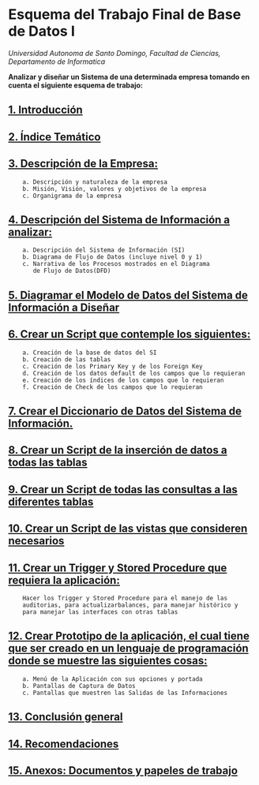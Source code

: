 # Esquema del Trabajo Final de Base de Datos I

_Universidad Autonoma de Santo Domingo, Facultad de Ciencias, Departamento de Informatica_

**Analizar y diseñar un Sistema de una determinada empresa tomando en cuenta el siguiente esquema de trabajo:**

## [1. Introducción]()

## [2. Índice Temático]()

## [3. Descripción de la Empresa:](./informe/3_descripcion_empresa.md)<br/>

        a. Descripción y naturaleza de la empresa
        b. Misión, Visión, valores y objetivos de la empresa
        c. Organigrama de la empresa

## [4. Descripción del Sistema de Información a analizar:]()

        a. Descripción del Sistema de Información (SI)
        b. Diagrama de Flujo de Datos (incluye nivel 0 y 1)
        c. Narrativa de los Procesos mostrados en el Diagrama
           de Flujo de Datos(DFD)

## [5. Diagramar el Modelo de Datos del Sistema de Información a Diseñar]()

## [6. Crear un Script que contemple los siguientes:]()

        a. Creación de la base de datos del SI
        b. Creación de las tablas
        c. Creación de los Primary Key y de los Foreign Key
        d. Creación de los datos default de los campos que lo requieran
        e. Creación de los índices de los campos que lo requieran
        f. Creación de Check de los campos que lo requieran

## [7. Crear el Diccionario de Datos del Sistema de Información.]()

## [8. Crear un Script de la inserción de datos a todas las tablas]()

## [9. Crear un Script de todas las consultas a las diferentes tablas]()

## [10. Crear un Script de las vistas que consideren necesarios]()

## [11. Crear un Trigger y Stored Procedure que requiera la aplicación:]()

        Hacer los Trigger y Stored Procedure para el manejo de las
        auditorias, para actualizarbalances, para manejar histórico y
        para manejar las interfaces con otras tablas

## [12. Crear Prototipo de la aplicación, el cual tiene que ser creado en un lenguaje de programación donde se muestre las siguientes cosas:]()

        a. Menú de la Aplicación con sus opciones y portada
        b. Pantallas de Captura de Datos
        c. Pantallas que muestren las Salidas de las Informaciones

## [13. Conclusión general]()

## [14. Recomendaciones]()

## [15. Anexos: Documentos y papeles de trabajo]()
